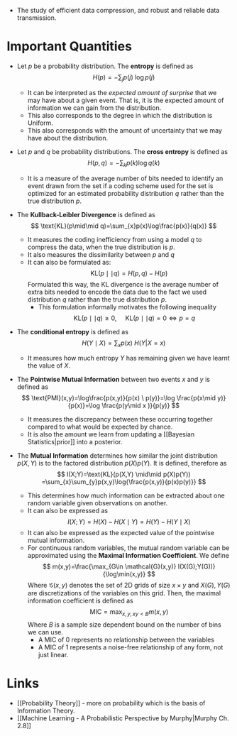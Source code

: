 * The study of efficient data compression, and robust and reliable data transmission.
# Important Quantities
* Let $p$ be a probability distribution. The **entropy** is defined as 
  $$
  H(p)=-\sum_{j}p(j)\ \log{p(j)}
  $$
  
	* It can be interpreted as the *expected amount of surprise* that we may have about a given event. That is, it is the expected amount of information we can gain from the distribution. 
	* This also corresponds to the degree in which the distribution is Uniform.
	* This also corresponds with the amount of uncertainty that we may have about the distribution.

* Let $p$ and $q$ be probability distributions. The **cross entropy** is defined as 
  $$
  H(p,q)=-\sum_{k}p(k) \log{q(k)}
  $$
	* It is a measure of the average number of bits needed to identify an event drawn from the set if a coding scheme used for the set is optimized for an estimated probability distribution $q$ rather than the true distribution $p$.

* The **Kullback-Leibler Divergence** is defined as
  $$
  \text{KL}(p\mid\mid q)=\sum_{x}p(x)\log\frac{p(x)}{q(x)}
  $$
	* It measures the coding inefficiency from using a model $q$ to compress the data, when the true distribution is $p$. 
	* It also measures the dissimilarity between $p$ and $q$
	* It can also be formulated as: 
	  $$
	  \text{KL}(p\mid\mid q)=H(p,q)-H(p)
	  $$
	  Formulated this way, the KL divergence is the average number of extra bits needed to encode the data due to the fact we used distribution $q$ rather than the true distribution $p$.
		* This formulation informally motivates the following inequality 
		  $$
		  \text{KL}(p\mid\mid q) \ge 0, \ \ \  \ \ \text{KL}(p\mid\mid q)=0\iff p=q
		  $$
		  
* The **conditional entropy** is defined as 
  $$
  H(Y\mid X)=\sum_{x}p(x) \ H(Y|X=x)
  $$
  
	* It measures how much entropy $Y$ has remaining given we have learnt the value of $X$.


* The **Pointwise Mutual Information** between two events $x$ and $y$ is defined as 
  $$
  \text{PMI}(x,y)=\log\frac{p(x,y)}{p(x) \ p(y)}=\log \frac{p(x\mid y)}{p(x)}=\log \frac{p(y\mid x )}{p(y)}
  $$
  
	* It measures the discrepancy between these occurring together compared to what would be expected by chance.
	* It is also the amount we learn from updating a [[Bayesian Statistics|prior]] into a posterior.

* The **Mutual Information** determines how similar the joint distribution $p(X,Y)$ is to the factored distribution $p(X)p(Y)$. It is defined, therefore as 
  $$
  I(X;Y)=\text{KL}(p(X,Y) \mid\mid p(X)p(Y)) =\sum_{x}\sum_{y}p(x,y)\log{\frac{p(x,y)}{p(x)p(y)}}
  $$
  
	* This determines how much information can be extracted about one random variable given observations on another.
	* It can also be expressed as 
	  $$
	  I(X;Y)=H(X)-H(X\mid Y)=H(Y)-H(Y\mid X)
	  $$
	* It can also be expressed as the expected value of the pointwise mutual information.
	* For continuous random variables, the mutual random variable can be approximated using the **Maximal Information Coefficient**. We define 
	  $$
	  m(x,y)=\frac{\max_{G\in \mathcal{G}(x,y)}  I(X(G);Y(G))}{\log\min(x,y)}
	  $$
	  Where $\mathcal{G}(x,y)$ denotes the set of 2D grids of size $x\times y$ and $X(G),Y(G)$ are discretizations of the variables on this grid. Then, the maximal information coefficient is defined as
	  $$
	  \text{MIC}=\max_{x,y,xy<B}m(x,y)
	  $$
	  Where $B$ is a sample size dependent bound on the number of bins we can use. 
		* A MIC of $0$ represents no relationship between the variables
		* A MIC of $1$ represents a noise-free relationship of any form, not just linear.
# Links
* [[Probability Theory]] - more on probability which is the basis of Information Theory.
* [[Machine Learning - A Probabilistic Perspective by Murphy|Murphy Ch. 2.8]]